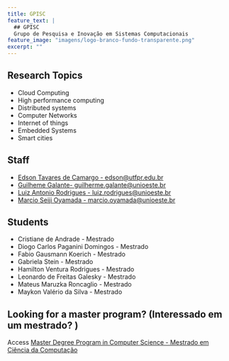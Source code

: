 ```yaml
---
title: GPISC
feature_text: |
  ## GPISC
  Grupo de Pesquisa e Inovação em Sistemas Computacionais
feature_image: "imagens/logo-branco-fundo-transparente.png"
excerpt: ""
---
```




## Research Topics
* Cloud Computing
* High performance computing
* Distributed systems
* Computer Networks
* Internet of things
* Embedded Systems
* Smart cities


## Staff
* [Edson Tavares de Camargo - edson@utfpr.edu.br](https://buscatextual.cnpq.br/buscatextual/visualizacv.do?id=K4771745J1 "Edson Tavares de Camargo")
* [Guilheme Galante- guilherme.galante@unioeste.br](https://lattes.cnpq.br/1467826050353891 "Guilherme Galante")
* [Luiz Antonio Rodrigues - luiz.rodrigues@unioeste.br](https://lattes.cnpq.br/8948695382902331 "Luiz Antonio Rodrigues")
* [Marcio Seiji Oyamada - marcio.oyamada@unioeste.br](https://lattes.cnpq.br/6642959615863178 "Marcio Seiji Oyamada")


## Students
* Cristiane de Andrade - Mestrado
* Diogo Carlos Paganini Domingos - Mestrado
* Fabio Gausmann Koerich - Mestrado
* Gabriela Stein - Mestrado
* Hamilton Ventura Rodrigues - Mestrado
* Leonardo de Freitas Galesky - Mestrado
* Mateus Maruzka Roncaglio - Mestrado
* Maykon Valério da Silva - Mestrado

 
## Looking for a master program? (Interessado em um mestrado? )
Access [Master Degree Program in Computer Science - Mestrado em Ciência da Computação](https://www.inf.unioeste.br/pos "PPGComp")